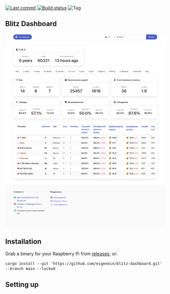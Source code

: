 [![Last commit](https://img.shields.io/github/last-commit/eigenein/blitz-dashboard?logo=github)](https://github.com/eigenein/blitz-dashboard/commits/master)
[![Build status](https://github.com/eigenein/blitz-dashboard/actions/workflows/check.yml/badge.svg)](https://github.com/eigenein/blitz-dashboard/actions)
![Tag](https://img.shields.io/github/v/tag/eigenein/blitz-dashboard)

## Blitz Dashboard

![Screenshot](screenshot.png)

## Installation

Grab a binary for your Raspberry Pi from [releases](https://github.com/eigenein/blitz-dashboard/releases), or:

```shell
cargo install --git 'https://github.com/eigenein/blitz-dashboard.git' --branch main --locked
```

## Setting up
